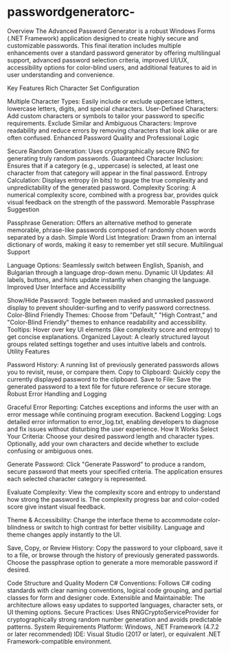 # passwordgeneratorc-

Overview
The Advanced Password Generator is a robust Windows Forms (.NET Framework) application designed to create highly secure and customizable passwords. This final iteration includes multiple enhancements over a standard password generator by offering multilingual support, advanced password selection criteria, improved UI/UX, accessibility options for color-blind users, and additional features to aid in user understanding and convenience.

Key Features
Rich Character Set Configuration

Multiple Character Types: Easily include or exclude uppercase letters, lowercase letters, digits, and special characters.
User-Defined Characters: Add custom characters or symbols to tailor your password to specific requirements.
Exclude Similar and Ambiguous Characters: Improve readability and reduce errors by removing characters that look alike or are often confused.
Enhanced Password Quality and Professional Logic

Secure Random Generation: Uses cryptographically secure RNG for generating truly random passwords.
Guaranteed Character Inclusion: Ensures that if a category (e.g., uppercase) is selected, at least one character from that category will appear in the final password.
Entropy Calculation: Displays entropy (in bits) to gauge the true complexity and unpredictability of the generated password.
Complexity Scoring: A numerical complexity score, combined with a progress bar, provides quick visual feedback on the strength of the password.
Memorable Passphrase Suggestion

Passphrase Generation: Offers an alternative method to generate memorable, phrase-like passwords composed of randomly chosen words separated by a dash.
Simple Word List Integration: Drawn from an internal dictionary of words, making it easy to remember yet still secure.
Multilingual Support

Language Options: Seamlessly switch between English, Spanish, and Bulgarian through a language drop-down menu.
Dynamic UI Updates: All labels, buttons, and hints update instantly when changing the language.
Improved User Interface and Accessibility

Show/Hide Password: Toggle between masked and unmasked password display to prevent shoulder-surfing and to verify password correctness.
Color-Blind Friendly Themes: Choose from "Default," "High Contrast," and "Color-Blind Friendly" themes to enhance readability and accessibility.
Tooltips: Hover over key UI elements (like complexity score and entropy) to get concise explanations.
Organized Layout: A clearly structured layout groups related settings together and uses intuitive labels and controls.
Utility Features

Password History: A running list of previously generated passwords allows you to revisit, reuse, or compare them.
Copy to Clipboard: Quickly copy the currently displayed password to the clipboard.
Save to File: Save the generated password to a text file for future reference or secure storage.
Robust Error Handling and Logging

Graceful Error Reporting: Catches exceptions and informs the user with an error message while continuing program execution.
Backend Logging: Logs detailed error information to error_log.txt, enabling developers to diagnose and fix issues without disturbing the user experience.
How It Works
Select Your Criteria:
Choose your desired password length and character types. Optionally, add your own characters and decide whether to exclude confusing or ambiguous ones.

Generate Password:
Click "Generate Password" to produce a random, secure password that meets your specified criteria. The application ensures each selected character category is represented.

Evaluate Complexity:
View the complexity score and entropy to understand how strong the password is. The complexity progress bar and color-coded score give instant visual feedback.

Theme & Accessibility:
Change the interface theme to accommodate color-blindness or switch to high contrast for better visibility. Language and theme changes apply instantly to the UI.

Save, Copy, or Review History:
Copy the password to your clipboard, save it to a file, or browse through the history of previously generated passwords. Choose the passphrase option to generate a more memorable password if desired.

Code Structure and Quality
Modern C# Conventions: Follows C# coding standards with clear naming conventions, logical code grouping, and partial classes for form and designer code.
Extensible and Maintainable: The architecture allows easy updates to supported languages, character sets, or UI theming options.
Secure Practices: Uses RNGCryptoServiceProvider for cryptographically strong random number generation and avoids predictable patterns.
System Requirements
Platform: Windows, .NET Framework (4.7.2 or later recommended)
IDE: Visual Studio (2017 or later), or equivalent .NET Framework-compatible environment.
